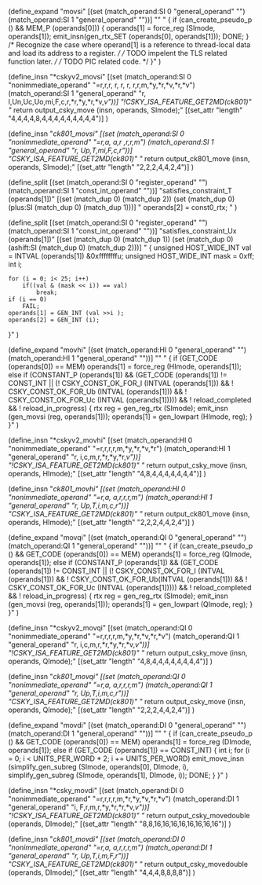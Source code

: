 
(define_expand "movsi"
  [(set (match_operand:SI 0 "general_operand" "")
        (match_operand:SI 1 "general_operand" ""))]
  ""
  "
  {
    if (can_create_pseudo_p () && MEM_P (operands[0]))
      {
        operands[1] = force_reg (SImode, operands[1]);
        emit_insn(gen_rtx_SET (operands[0], operands[1]));
        DONE;
      }
    /* Recognize the case where operand[1] is a reference to thread-local
       data and load its address to a register.  */
    /* TODO impelent the TLS related function later. */
    /* TODO PIC related code.  */
  }"
)

(define_insn "*cskyv2_movsi"
  [(set (match_operand:SI 0 "nonimmediate_operand"        "=r,r,r, r, r, r, r,r,m,*y,*r,*v,*r,*v")
        (match_operand:SI 1 "general_operand" "r, I,Un,Uc,Uo,mi,F,c,r,*r,*y,*r,*v,*v"))]
  "!CSKY_ISA_FEATURE_GET2MD(ck801)"
  "* return output_csky_move (insn, operands, SImode);"
  [(set_attr "length" "4,4,4,4,8,4,4,4,4,4,4,4,4,4")]
)

(define_insn "*ck801_movsi"
 [(set (match_operand:SI 0 "nonimmediate_operand"        "=r,a, a,r ,r,r,m")
       (match_operand:SI 1 "general_operand" "r, Up,T,mi,F,c,r"))]
 "CSKY_ISA_FEATURE_GET2MD(ck801)"
 "* return output_ck801_move (insn, operands, SImode);"
 [(set_attr "length" "2,2,2,4,4,2,4")]
)

(define_split
  [(set (match_operand:SI 0 "register_operand" "")
        (match_operand:SI 1 "const_int_operand" ""))]
    "satisfies_constraint_T (operands[1])"
    [(set (match_dup 0) (match_dup 2))
     (set (match_dup 0) (plus:SI (match_dup 0) (match_dup 1)))]
    "
    operands[2] = const0_rtx;
    "
)

(define_split
  [(set (match_operand:SI 0 "register_operand" "")
        (match_operand:SI 1 "const_int_operand" ""))]
  "satisfies_constraint_Ux (operands[1])"
  [(set (match_dup 0) (match_dup 1))
   (set (match_dup 0) (ashift:SI (match_dup 0) (match_dup 2)))]
  "
  {
    unsigned HOST_WIDE_INT val = INTVAL (operands[1]) &0xffffffffu;
    unsigned HOST_WIDE_INT mask = 0xff;
    int i;

    for (i = 0; i< 25; i++)
        if((val & (mask << i)) == val)
            break;
    if (i == 0)
        FAIL;
    operands[1] = GEN_INT (val >>i );
    operands[2] = GEN_INT (i);
  }"
)


(define_expand "movhi"
  [(set (match_operand:HI 0 "general_operand" "")
        (match_operand:HI 1 "general_operand"  ""))]
  ""
  "
  {
    if (GET_CODE (operands[0]) == MEM)
        operands[1] = force_reg (HImode, operands[1]);
    else if (CONSTANT_P (operands[1])
             && (GET_CODE (operands[1]) != CONST_INT
                 || (! CSKY_CONST_OK_FOR_I (INTVAL (operands[1]))
                     && ! CSKY_CONST_OK_FOR_Ub (INTVAL (operands[1]))
                     && ! CSKY_CONST_OK_FOR_Uc (INTVAL (operands[1]))))
             && ! reload_completed && ! reload_in_progress)
    {
        rtx reg = gen_reg_rtx (SImode);
        emit_insn (gen_movsi (reg, operands[1]));
        operands[1] = gen_lowpart (HImode, reg);
    }
  }"
)

(define_insn "*cskyv2_movhi"
  [(set (match_operand:HI 0 "nonimmediate_operand"         "=r,r,r,r,m,*y,*r,*v,*r")
        (match_operand:HI 1 "general_operand"  "r, i,c,m,r,*r,*y,*r,*v"))]
  "!CSKY_ISA_FEATURE_GET2MD(ck801)"
  "* return output_csky_move (insn, operands, HImode);"
  [(set_attr "length" "4,8,4,4,4,4,4,4,4")]
)

(define_insn "*ck801_movhi"
  [(set (match_operand:HI 0 "nonimmediate_operand"         "=r,a, a,r,r,r,m")
        (match_operand:HI 1 "general_operand"  "r, Up,T,i,m,c,r"))]
  "CSKY_ISA_FEATURE_GET2MD(ck801)"
  "* return output_ck801_move (insn, operands, HImode);"
  [(set_attr "length" "2,2,2,4,4,2,4")]
)


(define_expand "movqi"
  [(set (match_operand:QI 0 "general_operand" "")
        (match_operand:QI 1 "general_operand"  ""))]
  ""
  "
  {
    if (can_create_pseudo_p () && GET_CODE (operands[0]) == MEM)
        operands[1] = force_reg (QImode, operands[1]);
    else if (CONSTANT_P (operands[1])
             && (GET_CODE (operands[1]) != CONST_INT
                 || (! CSKY_CONST_OK_FOR_I (INTVAL (operands[1]))
                     && ! CSKY_CONST_OK_FOR_Ub(INTVAL (operands[1]))
                     && ! CSKY_CONST_OK_FOR_Uc (INTVAL (operands[1]))))
             && ! reload_completed && ! reload_in_progress)
    {
        rtx reg = gen_reg_rtx (SImode);
        emit_insn (gen_movsi (reg, operands[1]));
        operands[1] = gen_lowpart (QImode, reg);
    }
  }"
)

(define_insn "*cskyv2_movqi"
  [(set (match_operand:QI 0 "nonimmediate_operand" "=r,r,r,r,m,*y,*r,*v,*r,*v")
        (match_operand:QI 1 "general_operand"      "r, i,c,m,r,*r,*y,*r,*v,*v"))]
  "!CSKY_ISA_FEATURE_GET2MD(ck801)"
  "* return output_csky_move (insn, operands, QImode);"
  [(set_attr "length" "4,8,4,4,4,4,4,4,4,4")]
)

(define_insn "*ck801_movqi"
  [(set (match_operand:QI 0 "nonimmediate_operand"  "=r,a, a,r,r,r,m")
        (match_operand:QI 1 "general_operand"       "r, Up,T,i,m,c,r"))]
  "CSKY_ISA_FEATURE_GET2MD(ck801)"
  "* return output_csky_move (insn, operands, QImode);"
  [(set_attr "length" "2,2,2,4,4,2,4")]
)


(define_expand "movdi"
  [(set (match_operand:DI 0 "general_operand" "")
        (match_operand:DI 1 "general_operand" ""))]
  ""
  "
  {
    if (can_create_pseudo_p () && GET_CODE (operands[0]) == MEM)
      operands[1] = force_reg (DImode, operands[1]);
    else if (GET_CODE (operands[1]) == CONST_INT)
      {
        int i;
        for (i = 0; i < UNITS_PER_WORD * 2; i += UNITS_PER_WORD)
            emit_move_insn (simplify_gen_subreg (SImode, operands[0], DImode, i),
                            simplify_gen_subreg (SImode, operands[1], DImode, i));
        DONE;
      }
  }"
)

(define_insn "*csky_movdi"
  [(set (match_operand:DI 0 "nonimmediate_operand"  "=r,r,r,r,m,*r,*y,*v,*r,*v")
        (match_operand:DI 1 "general_operand"       "i, F,r,m,r,*y,*r,*r,*v,*v"))]
 "!CSKY_ISA_FEATURE_GET2MD(ck801)"
 "* return output_csky_movedouble (operands, DImode);"
 [(set_attr "length" "8,8,16,16,16,16,16,16,16,16")]
)

(define_insn "*ck801_movdi"
  [(set (match_operand:DI 0 "nonimmediate_operand"  "=r,a, a,r,r,r,m")
        (match_operand:DI 1 "general_operand"       "r, Up,T,i,m,F,r"))]
 "CSKY_ISA_FEATURE_GET2MD(ck801)"
 "* return output_csky_movedouble (operands, DImode);"
 [(set_attr "length" "4,4,4,8,8,8,8")]
)
